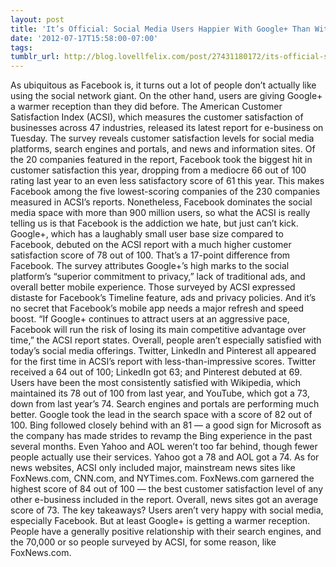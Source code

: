 ```yaml
---
layout: post
title: 'It’s Official: Social Media Users Happier With Google+ Than With Facebook'
date: '2012-07-17T15:58:00-07:00'
tags: 
tumblr_url: http://blog.lovellfelix.com/post/27431180172/its-official-social-media-users-happier-with-google
---
```


As ubiquitous as Facebook is, it turns out a lot of people don’t actually like using the social network giant. On the other hand, users are giving Google+ a warmer reception than they did before.
The American Customer Satisfaction Index (ACSI), which measures the customer satisfaction of businesses across 47 industries, released its latest report for e-business on Tuesday. The survey reveals customer satisfaction levels for social media platforms, search engines and portals, and news and information sites.
Of the 20 companies featured in the report, Facebook took the biggest hit in customer satisfaction this year, dropping from a mediocre 66 out of 100 rating last year to an even less satisfactory score of 61 this year. This makes Facebook among the five lowest-scoring companies of the 230 companies measured in ACSI’s reports. Nonetheless, Facebook dominates the social media space with more than 900 million users, so what the ACSI is really telling us is that Facebook is the addiction we hate, but just can’t kick.
Google+, which has a laughably small user base size compared to Facebook, debuted on the ACSI report with a much higher customer satisfaction score of 78 out of 100. That’s a 17-point difference from Facebook. The survey attributes Google+’s high marks to the social platform’s “superior commitment to privacy,” lack of traditional ads, and overall better mobile experience. Those surveyed by ACSI expressed distaste for Facebook’s Timeline feature, ads and privacy policies. And it’s no secret that Facebook’s mobile app needs a major refresh and speed boost.
“If Google+ continues to attract users at an aggressive pace, Facebook will run the risk of losing its main competitive advantage over time,” the ACSI report states.
Overall, people aren’t especially satisfied with today’s social media offerings. Twitter, LinkedIn and Pinterest all appeared for the first time in ACSI’s report with less-than-impressive scores. Twitter received a 64 out of 100; LinkedIn got 63; and Pinterest debuted at 69. Users have been the most consistently satisfied with Wikipedia, which maintained its 78 out of 100 from last year, and YouTube, which got a 73, down from last year’s 74.
Search engines and portals are performing much better. Google took the lead in the search space with a score of 82 out of 100. Bing followed closely behind with an 81 — a good sign for Microsoft as the company has made strides to revamp the Bing experience in the past several months. Even Yahoo and AOL weren’t too far behind, though fewer people actually use their services. Yahoo got a 78 and AOL got a 74.
As for news websites, ACSI only included major, mainstream news sites like FoxNews.com, CNN.com, and NYTimes.com. FoxNews.com garnered the highest score of 84 out of 100 — the best customer satisfaction level of any other e-business included in the report. Overall, news sites got an average score of 73.
The key takeaways? Users aren’t very happy with social media, especially Facebook. But at least Google+ is getting a warmer reception. People have a generally positive relationship with their search engines, and the 70,000 or so people surveyed by ACSI, for some reason, like FoxNews.com.
